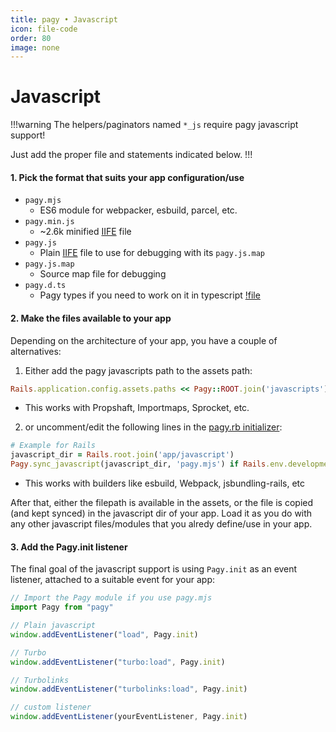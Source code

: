 ```yaml
---
title: pagy • Javascript
icon: file-code
order: 80
image: none
---
```


# Javascript

!!!warning The helpers/paginators named `*_js` require pagy javascript support!

Just add the proper file and statements indicated below.
!!!

#### 1. Pick the format that suits your app configuration/use

- `pagy.mjs`
  - ES6 module for webpacker, esbuild, parcel, etc.
- `pagy.min.js`
  - ~2.6k minified [IIFE](https://developer.mozilla.org/en-US/docs/Glossary/IIFE) file
- `pagy.js`
  - Plain [IIFE](https://developer.mozilla.org/en-US/docs/Glossary/IIFE) file to use for debugging with its `pagy.js.map`
- `pagy.js.map`
  - Source map file for debugging
- `pagy.d.ts`
  - Pagy types if you need to work on it in typescript
    [!file](/gem/javascripts/pagy.d.ts)

#### 2. Make the files available to your app

Depending on the architecture of your app, you have a couple of alternatives:

1. Either add the pagy javascripts path to the assets path: 
  ```ruby
  Rails.application.config.assets.paths << Pagy::ROOT.join('javascripts')
  ```
  - This works with Propshaft, Importmaps, Sprocket, etc.

2. or uncomment/edit the following lines in the [pagy.rb initializer](initializer.md):
  ```ruby 
  # Example for Rails
  javascript_dir = Rails.root.join('app/javascript')
  Pagy.sync_javascript(javascript_dir, 'pagy.mjs') if Rails.env.development?
  ```
  - This works with builders like esbuild, Webpack, jsbundling-rails, etc

After that, either the filepath is available in the assets, or the file is copied (and kept synced) in the javascript dir of your app. Load it as you do with any other javascript files/modules that you alredy define/use in your app.

#### 3. Add the Pagy.init listener

The final goal of the javascript support is using `Pagy.init` as an event listener, attached to a suitable event for your app:

```javascript
// Import the Pagy module if you use pagy.mjs 
import Pagy from "pagy"

// Plain javascript
window.addEventListener("load", Pagy.init)

// Turbo
window.addEventListener("turbo:load", Pagy.init)

// Turbolinks
window.addEventListener("turbolinks:load", Pagy.init)

// custom listener
window.addEventListener(yourEventListener, Pagy.init)
```
